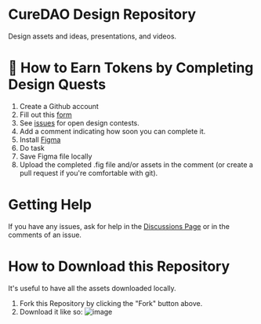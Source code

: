 # CureDAO Design Repository
Design assets and ideas, presentations, and videos. 

# 🎁 How to Earn Tokens by Completing Design Quests

1. Create a Github account
2. Fill out this [form](https://notionforms.io/forms/join-curedao)
3. See [issues](https://github.com/cure-dao/design/issues) for open design contests. 
4. Add a comment indicating how soon you can complete it. 
5. Install [Figma](https://www.figma.com/downloads/)
6. Do task
7. Save Figma file locally
8. Upload the completed .fig file and/or assets in the comment (or create a pull request if you're comfortable with git). 

# Getting Help
If you have any issues, ask for help in the [Discussions Page](https://github.com/cure-dao/design/discussions) or in the comments of an issue.

# How to Download this Repository

It's useful to have all the assets downloaded locally.  

1. Fork this Repository by clicking the "Fork" button above.
2. Download it like so:
![image](https://user-images.githubusercontent.com/2808553/156827145-935dc080-2b1a-4233-b696-4fec8874e300.png)

